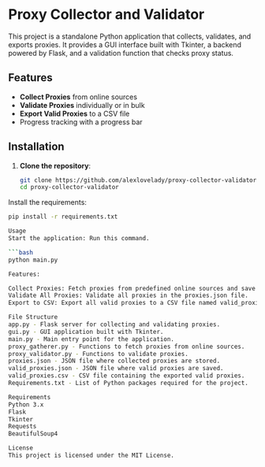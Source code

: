 # Proxy Collector and Validator

This project is a standalone Python application that collects, validates, and exports proxies. It provides a GUI interface built with Tkinter, a backend powered by Flask, and a validation function that checks proxy status.

## Features
- **Collect Proxies** from online sources
- **Validate Proxies** individually or in bulk
- **Export Valid Proxies** to a CSV file
- Progress tracking with a progress bar

## Installation

1. **Clone the repository**:
   ```bash
   git clone https://github.com/alexlovelady/proxy-collector-validator.git
   cd proxy-collector-validator
Install the requirements:

   ```bash
   pip install -r requirements.txt

Usage
Start the application: Run this command.

   ```bash
   python main.py

Features:

Collect Proxies: Fetch proxies from predefined online sources and save them to proxies.json..
Validate All Proxies: Validate all proxies in the proxies.json file.
Export to CSV: Export all valid proxies to a CSV file named valid_proxies.csv.

File Structure
app.py - Flask server for collecting and validating proxies.
gui.py - GUI application built with Tkinter.
main.py - Main entry point for the application.
proxy_gatherer.py - Functions to fetch proxies from online sources.
proxy_validator.py - Functions to validate proxies.
proxies.json - JSON file where collected proxies are stored.
valid_proxies.json - JSON file where valid proxies are saved.
valid_proxies.csv - CSV file containing the exported valid proxies.
Requirements.txt - List of Python packages required for the project.

Requirements
Python 3.x
Flask
Tkinter
Requests
BeautifulSoup4

License
This project is licensed under the MIT License.